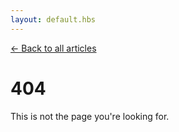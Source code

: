 ```yaml
---
layout: default.hbs
---
```


[&larr; Back to all articles](/)

# 404

This is not the page you're looking for.